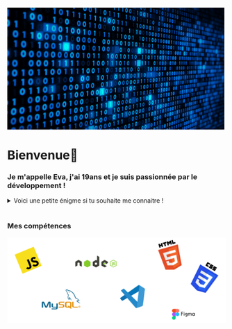 <img src="code.gif"><br>
# Bienvenue👋
### Je m'appelle Eva, j'ai 19ans et je suis passionnée par le développement !<br>

<details>
<summary>Voici une petite énigme si tu souhaite me connaitre !<br></summary>
<br>
const nom = "enigme des passions";<br>
const passionA = "oc";<br>
const passionA2 = "de";<br>
const passionB1 = "j";<br>
const passionB2 = "ue";<br>
const passionB3 = "x";<br>
const passionB4 = "odiév".split("").reverse().join("");<br>

const phraseStructurée = "Je suis structuré et universel, je suis le ";<br>
const phraseImmersive = "Je suis immersif, interactif et créatif, je suis le ";<br>

const enigmeComplète =
phraseStructurée +
passionA +
passionA2 +
" et " +
phraseImmersive +
passionB1 +
passionB2.split("").reverse().join("") +
passionB3 +
passionB4 +
".";

<br>
  Alors, tu as su trouver le résultat?:thinking:
</details><br>

### Mes compétences<br>
<img src="Compétences.png">
<!--
**eva-dpr2004/eva-dpr2004** is a ✨ _special_ ✨ repository because its `README.md` (this file) appears on your GitHub profile.

Here are some ideas to get you started:

- 🔭 I’m currently working on ...
- 🌱 I’m currently learning ...
- 👯 I’m looking to collaborate on ...
- 🤔 I’m looking for help with ...
- 💬 Ask me about ...
- 📫 How to reach me: ...
- 😄 Pronouns: ...
- ⚡ Fun fact: ...
-->
